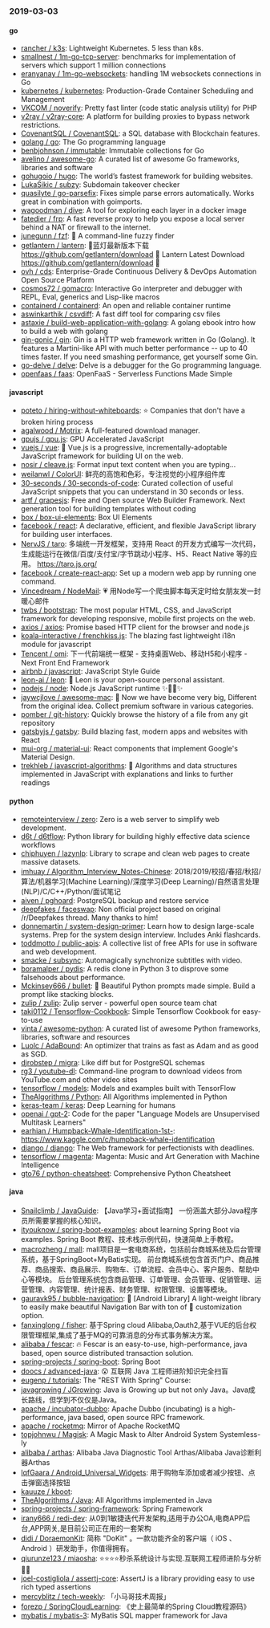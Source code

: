 ### 2019-03-03

#### go
* [rancher / k3s](https://github.com/rancher/k3s): Lightweight Kubernetes. 5 less than k8s.
* [smallnest / 1m-go-tcp-server](https://github.com/smallnest/1m-go-tcp-server): benchmarks for implementation of servers which support 1 million connections
* [eranyanay / 1m-go-websockets](https://github.com/eranyanay/1m-go-websockets): handling 1M websockets connections in Go
* [kubernetes / kubernetes](https://github.com/kubernetes/kubernetes): Production-Grade Container Scheduling and Management
* [VKCOM / noverify](https://github.com/VKCOM/noverify): Pretty fast linter (code static analysis utility) for PHP
* [v2ray / v2ray-core](https://github.com/v2ray/v2ray-core): A platform for building proxies to bypass network restrictions.
* [CovenantSQL / CovenantSQL](https://github.com/CovenantSQL/CovenantSQL): a SQL database with Blockchain features.
* [golang / go](https://github.com/golang/go): The Go programming language
* [benbjohnson / immutable](https://github.com/benbjohnson/immutable): Immutable collections for Go
* [avelino / awesome-go](https://github.com/avelino/awesome-go): A curated list of awesome Go frameworks, libraries and software
* [gohugoio / hugo](https://github.com/gohugoio/hugo): The world’s fastest framework for building websites.
* [LukaSikic / subzy](https://github.com/LukaSikic/subzy): Subdomain takeover checker
* [quasilyte / go-parsefix](https://github.com/quasilyte/go-parsefix): Fixes simple parse errors automatically. Works great in combination with goimports.
* [wagoodman / dive](https://github.com/wagoodman/dive): A tool for exploring each layer in a docker image
* [fatedier / frp](https://github.com/fatedier/frp): A fast reverse proxy to help you expose a local server behind a NAT or firewall to the internet.
* [junegunn / fzf](https://github.com/junegunn/fzf): 🌸 A command-line fuzzy finder
* [getlantern / lantern](https://github.com/getlantern/lantern): 🔴蓝灯最新版本下载 https://github.com/getlantern/download 🔴 Lantern Latest Download https://github.com/getlantern/download 🔴
* [ovh / cds](https://github.com/ovh/cds): Enterprise-Grade Continuous Delivery & DevOps Automation Open Source Platform
* [cosmos72 / gomacro](https://github.com/cosmos72/gomacro): Interactive Go interpreter and debugger with REPL, Eval, generics and Lisp-like macros
* [containerd / containerd](https://github.com/containerd/containerd): An open and reliable container runtime
* [aswinkarthik / csvdiff](https://github.com/aswinkarthik/csvdiff): A fast diff tool for comparing csv files
* [astaxie / build-web-application-with-golang](https://github.com/astaxie/build-web-application-with-golang): A golang ebook intro how to build a web with golang
* [gin-gonic / gin](https://github.com/gin-gonic/gin): Gin is a HTTP web framework written in Go (Golang). It features a Martini-like API with much better performance -- up to 40 times faster. If you need smashing performance, get yourself some Gin.
* [go-delve / delve](https://github.com/go-delve/delve): Delve is a debugger for the Go programming language.
* [openfaas / faas](https://github.com/openfaas/faas): OpenFaaS - Serverless Functions Made Simple

#### javascript
* [poteto / hiring-without-whiteboards](https://github.com/poteto/hiring-without-whiteboards): ⭐️ Companies that don't have a broken hiring process
* [agalwood / Motrix](https://github.com/agalwood/Motrix): A full-featured download manager.
* [gpujs / gpu.js](https://github.com/gpujs/gpu.js): GPU Accelerated JavaScript
* [vuejs / vue](https://github.com/vuejs/vue): 🖖 Vue.js is a progressive, incrementally-adoptable JavaScript framework for building UI on the web.
* [nosir / cleave.js](https://github.com/nosir/cleave.js): Format input text content when you are typing...
* [weilanwl / ColorUI](https://github.com/weilanwl/ColorUI): 鲜亮的高饱和色彩，专注视觉的小程序组件库
* [30-seconds / 30-seconds-of-code](https://github.com/30-seconds/30-seconds-of-code): Curated collection of useful JavaScript snippets that you can understand in 30 seconds or less.
* [artf / grapesjs](https://github.com/artf/grapesjs): Free and Open source Web Builder Framework. Next generation tool for building templates without coding
* [box / box-ui-elements](https://github.com/box/box-ui-elements): Box UI Elements
* [facebook / react](https://github.com/facebook/react): A declarative, efficient, and flexible JavaScript library for building user interfaces.
* [NervJS / taro](https://github.com/NervJS/taro): 多端统一开发框架，支持用 React 的开发方式编写一次代码，生成能运行在微信/百度/支付宝/字节跳动小程序、H5、React Native 等的应用。 https://taro.js.org/
* [facebook / create-react-app](https://github.com/facebook/create-react-app): Set up a modern web app by running one command.
* [Vincedream / NodeMail](https://github.com/Vincedream/NodeMail): 💗 用Node写一个爬虫脚本每天定时给女朋友发一封暖心邮件
* [twbs / bootstrap](https://github.com/twbs/bootstrap): The most popular HTML, CSS, and JavaScript framework for developing responsive, mobile first projects on the web.
* [axios / axios](https://github.com/axios/axios): Promise based HTTP client for the browser and node.js
* [koala-interactive / frenchkiss.js](https://github.com/koala-interactive/frenchkiss.js): The blazing fast lightweight i18n module for javascript
* [Tencent / omi](https://github.com/Tencent/omi): 下一代前端统一框架 - 支持桌面Web、移动H5和小程序 - Next Front End Framework
* [airbnb / javascript](https://github.com/airbnb/javascript): JavaScript Style Guide
* [leon-ai / leon](https://github.com/leon-ai/leon): 🧠 Leon is your open-source personal assistant.
* [nodejs / node](https://github.com/nodejs/node): Node.js JavaScript runtime ✨🐢🚀✨
* [jaywcjlove / awesome-mac](https://github.com/jaywcjlove/awesome-mac):  Now we have become very big, Different from the original idea. Collect premium software in various categories.
* [pomber / git-history](https://github.com/pomber/git-history): Quickly browse the history of a file from any git repository
* [gatsbyjs / gatsby](https://github.com/gatsbyjs/gatsby): Build blazing fast, modern apps and websites with React
* [mui-org / material-ui](https://github.com/mui-org/material-ui): React components that implement Google's Material Design.
* [trekhleb / javascript-algorithms](https://github.com/trekhleb/javascript-algorithms): 📝 Algorithms and data structures implemented in JavaScript with explanations and links to further readings

#### python
* [remoteinterview / zero](https://github.com/remoteinterview/zero): Zero is a web server to simplify web development.
* [d6t / d6tflow](https://github.com/d6t/d6tflow): Python library for building highly effective data science workflows
* [chiphuyen / lazynlp](https://github.com/chiphuyen/lazynlp): Library to scrape and clean web pages to create massive datasets.
* [imhuay / Algorithm_Interview_Notes-Chinese](https://github.com/imhuay/Algorithm_Interview_Notes-Chinese): 2018/2019/校招/春招/秋招/算法/机器学习(Machine Learning)/深度学习(Deep Learning)/自然语言处理(NLP)/C/C++/Python/面试笔记
* [aiven / pghoard](https://github.com/aiven/pghoard): PostgreSQL backup and restore service
* [deepfakes / faceswap](https://github.com/deepfakes/faceswap): Non official project based on original /r/Deepfakes thread. Many thanks to him!
* [donnemartin / system-design-primer](https://github.com/donnemartin/system-design-primer): Learn how to design large-scale systems. Prep for the system design interview. Includes Anki flashcards.
* [toddmotto / public-apis](https://github.com/toddmotto/public-apis): A collective list of free APIs for use in software and web development.
* [smacke / subsync](https://github.com/smacke/subsync): Automagically synchronize subtitles with video.
* [boramalper / pydis](https://github.com/boramalper/pydis): A redis clone in Python 3 to disprove some falsehoods about performance.
* [Mckinsey666 / bullet](https://github.com/Mckinsey666/bullet): 🚅 Beautiful Python prompts made simple. Build a prompt like stacking blocks.
* [zulip / zulip](https://github.com/zulip/zulip): Zulip server - powerful open source team chat
* [taki0112 / Tensorflow-Cookbook](https://github.com/taki0112/Tensorflow-Cookbook): Simple Tensorflow Cookbook for easy-to-use
* [vinta / awesome-python](https://github.com/vinta/awesome-python): A curated list of awesome Python frameworks, libraries, software and resources
* [Luolc / AdaBound](https://github.com/Luolc/AdaBound): An optimizer that trains as fast as Adam and as good as SGD.
* [djrobstep / migra](https://github.com/djrobstep/migra): Like diff but for PostgreSQL schemas
* [rg3 / youtube-dl](https://github.com/rg3/youtube-dl): Command-line program to download videos from YouTube.com and other video sites
* [tensorflow / models](https://github.com/tensorflow/models): Models and examples built with TensorFlow
* [TheAlgorithms / Python](https://github.com/TheAlgorithms/Python): All Algorithms implemented in Python
* [keras-team / keras](https://github.com/keras-team/keras): Deep Learning for humans
* [openai / gpt-2](https://github.com/openai/gpt-2): Code for the paper "Language Models are Unsupervised Multitask Learners"
* [earhian / Humpback-Whale-Identification-1st-](https://github.com/earhian/Humpback-Whale-Identification-1st-): https://www.kaggle.com/c/humpback-whale-identification
* [django / django](https://github.com/django/django): The Web framework for perfectionists with deadlines.
* [tensorflow / magenta](https://github.com/tensorflow/magenta): Magenta: Music and Art Generation with Machine Intelligence
* [gto76 / python-cheatsheet](https://github.com/gto76/python-cheatsheet): Comprehensive Python Cheatsheet

#### java
* [Snailclimb / JavaGuide](https://github.com/Snailclimb/JavaGuide): 【Java学习+面试指南】 一份涵盖大部分Java程序员所需要掌握的核心知识。
* [ityouknow / spring-boot-examples](https://github.com/ityouknow/spring-boot-examples): about learning Spring Boot via examples. Spring Boot 教程、技术栈示例代码，快速简单上手教程。
* [macrozheng / mall](https://github.com/macrozheng/mall): mall项目是一套电商系统，包括前台商城系统及后台管理系统，基于SpringBoot+MyBatis实现。 前台商城系统包含首页门户、商品推荐、商品搜索、商品展示、购物车、订单流程、会员中心、客户服务、帮助中心等模块。 后台管理系统包含商品管理、订单管理、会员管理、促销管理、运营管理、内容管理、统计报表、财务管理、权限管理、设置等模块。
* [gauravk95 / bubble-navigation](https://github.com/gauravk95/bubble-navigation): 🎉 [Android Library] A light-weight library to easily make beautiful Navigation Bar with ton of 🎨 customization option.
* [fanxinglong / fisher](https://github.com/fanxinglong/fisher): 基于Spring cloud Alibaba,Oauth2,基于VUE的后台权限管理框架,集成了基于MQ的可靠消息的分布式事务解决方案。
* [alibaba / fescar](https://github.com/alibaba/fescar): 🔥 Fescar is an easy-to-use, high-performance, java based, open source distributed transaction solution.
* [spring-projects / spring-boot](https://github.com/spring-projects/spring-boot): Spring Boot
* [doocs / advanced-java](https://github.com/doocs/advanced-java): 😮 互联网 Java 工程师进阶知识完全扫盲
* [eugenp / tutorials](https://github.com/eugenp/tutorials): The "REST With Spring" Course:
* [javagrowing / JGrowing](https://github.com/javagrowing/JGrowing): Java is Growing up but not only Java。Java成长路线，但学到不仅仅是Java。
* [apache / incubator-dubbo](https://github.com/apache/incubator-dubbo): Apache Dubbo (incubating) is a high-performance, java based, open source RPC framework.
* [apache / rocketmq](https://github.com/apache/rocketmq): Mirror of Apache RocketMQ
* [topjohnwu / Magisk](https://github.com/topjohnwu/Magisk): A Magic Mask to Alter Android System Systemless-ly
* [alibaba / arthas](https://github.com/alibaba/arthas): Alibaba Java Diagnostic Tool Arthas/Alibaba Java诊断利器Arthas
* [lqfGaara / Android_Universal_Widgets](https://github.com/lqfGaara/Android_Universal_Widgets): 用于购物车添加或者减少按钮、点击弹窗选择按钮
* [kauuze / kboot](https://github.com/kauuze/kboot): 
* [TheAlgorithms / Java](https://github.com/TheAlgorithms/Java): All Algorithms implemented in Java
* [spring-projects / spring-framework](https://github.com/spring-projects/spring-framework): Spring Framework
* [irany666 / redi-dev](https://github.com/irany666/redi-dev): 从0到1敏捷迭代开发架构,适用于办公OA,电商APP后台,APP网关,是目前公司正在用的一套架构
* [didi / DoraemonKit](https://github.com/didi/DoraemonKit): 简称 "DoKit" 。一款功能齐全的客户端（ iOS 、Android ）研发助手，你值得拥有。
* [qiurunze123 / miaosha](https://github.com/qiurunze123/miaosha): ⭐⭐⭐⭐秒杀系统设计与实现.互联网工程师进阶与分析🙋🐓
* [joel-costigliola / assertj-core](https://github.com/joel-costigliola/assertj-core): AssertJ is a library providing easy to use rich typed assertions
* [mercyblitz / tech-weekly](https://github.com/mercyblitz/tech-weekly): 「小马哥技术周报」
* [forezp / SpringCloudLearning](https://github.com/forezp/SpringCloudLearning): 《史上最简单的Spring Cloud教程源码》
* [mybatis / mybatis-3](https://github.com/mybatis/mybatis-3): MyBatis SQL mapper framework for Java
